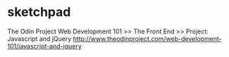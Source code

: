 # sketchpad
The Odin Project Web Development 101 >> The Front End >> Project: Javascript and jQuery
http://www.theodinproject.com/web-development-101/javascript-and-jquery
